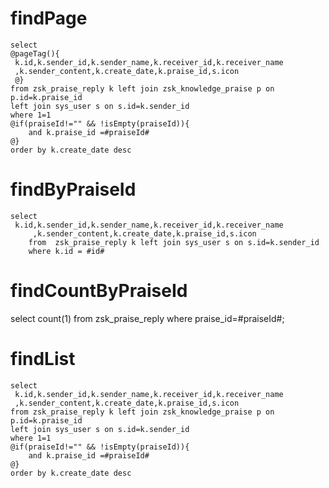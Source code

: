 findPage
===
	select
	@pageTag(){
	 k.id,k.sender_id,k.sender_name,k.receiver_id,k.receiver_name
	 ,k.sender_content,k.create_date,k.praise_id,s.icon
	 @}
	from zsk_praise_reply k left join zsk_knowledge_praise p on p.id=k.praise_id
	left join sys_user s on s.id=k.sender_id
	where 1=1 
	@if(praiseId!="" && !isEmpty(praiseId)){
        and k.praise_id =#praiseId#
    @}
	order by k.create_date desc

findByPraiseId
===
	select
	 k.id,k.sender_id,k.sender_name,k.receiver_id,k.receiver_name
     	 ,k.sender_content,k.create_date,k.praise_id,s.icon
		from  zsk_praise_reply k left join sys_user s on s.id=k.sender_id
		where k.id = #id#
		
findCountByPraiseId
===
select count(1) from zsk_praise_reply where praise_id=#praiseId#;

findList
===
	select
	 k.id,k.sender_id,k.sender_name,k.receiver_id,k.receiver_name
	 ,k.sender_content,k.create_date,k.praise_id,s.icon
	from zsk_praise_reply k left join zsk_knowledge_praise p on p.id=k.praise_id
	left join sys_user s on s.id=k.sender_id
	where 1=1 
	@if(praiseId!="" && !isEmpty(praiseId)){
        and k.praise_id =#praiseId#
    @}
	order by k.create_date desc